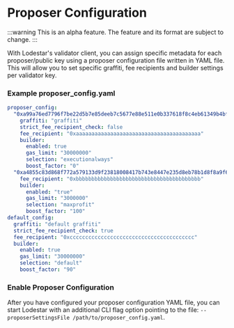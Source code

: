 # Proposer Configuration

:::warning
This is an alpha feature. The feature and its format are subject to change.
:::

With Lodestar's validator client, you can assign specific metadata for each proposer/public key using a proposer configuration file written in YAML file. This will allow you to set specific graffiti, fee recipients and builder settings per validator key.

### Example proposer_config.yaml

```yaml
proposer_config:
  "0xa99a76ed7796f7be22d5b7e85deeb7c5677e88e511e0b337618f8c4eb61349b4bf2d153f649f7b53359fe8b94a38e44c":
    graffiti: "graffiti"
    strict_fee_recipient_check: false
    fee_recipient: "0xaaaaaaaaaaaaaaaaaaaaaaaaaaaaaaaaaaaaaaaa"
    builder:
      enabled: true
      gas_limit: "30000000"
      selection: "executionalways"
      boost_factor: "0"
  "0xa4855c83d868f772a579133d9f23818008417b743e8447e235d8eb78b1d8f8a9f63f98c551beb7de254400f89592314d":
    fee_recipient: "0xbbbbbbbbbbbbbbbbbbbbbbbbbbbbbbbbbbbbbbbb"
    builder:
      enabled: "true"
      gas_limit: "3000000"
      selection: "maxprofit"
      boost_factor: "100"
default_config:
  graffiti: "default graffiti"
  strict_fee_recipient_check: true
  fee_recipient: "0xcccccccccccccccccccccccccccccccccccccccc"
  builder:
    enabled: true
    gas_limit: "30000000"
    selection: "default"
    boost_factor: "90"
```

### Enable Proposer Configuration

After you have configured your proposer configuration YAML file, you can start Lodestar with an additional CLI flag option pointing to the file: `--proposerSettingsFile /path/to/proposer_config.yaml`.
